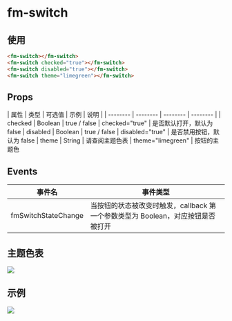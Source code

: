 # fm-switch

## 使用
```html
<fm-switch></fm-switch>
<fm-switch checked="true"></fm-switch>
<fm-switch disabled="true"></fm-switch>
<fm-switch theme="limegreen"></fm-switch>
```

## Props
| 属性 | 类型 | 可选值 | 示例 | 说明 |
| -------- | -------- | -------- | -------- | 
| checked | Boolean | true / false  | checked="true"  | 是否默认打开，默认为 false
| disabled | Boolean | true / false | disabled="true"  | 是否禁用按钮，默认为 false
| theme  | String  | 请查阅主题色表  |  theme="limegreen" |  按钮的主题色

## Events
| 事件名 | 事件类型 
| -------- | -------- 
| fmSwitchStateChange | 当按钮的状态被改变时触发，callback 第一个参数类型为 Boolean，对应按钮是否被打开

## 主题色表
![](http://image.res.meizu.com/image/flyme-icon/c8f2c3dae8514f93a68f8ce6abd1bedcz)


## 示例
<div class="img-txt">
	
![](http://image.res.meizu.com/image/flyme-icon/b4d8e65d3c8c4c7aa1ea341f037267f9z)

</div>

